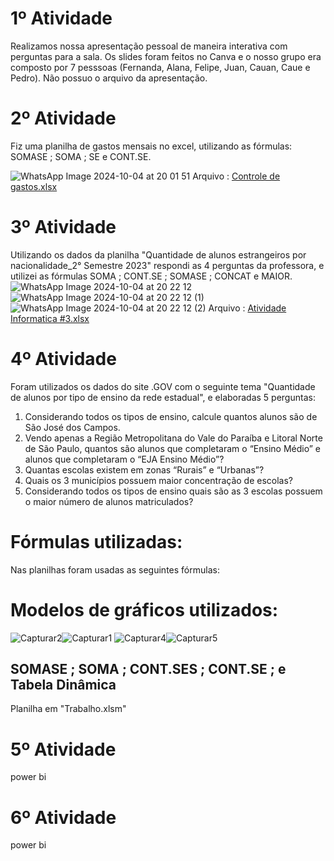 # 1º Atividade
Realizamos nossa apresentação pessoal de maneira interativa com perguntas para a sala. Os slides foram feitos no Canva e o nosso grupo era composto por 7 pesssoas (Fernanda, Alana, Felipe, Juan, Cauan, Caue e Pedro). Não possuo o arquivo da apresentação.

# 2º Atividade
Fiz uma planilha de gastos mensais no excel, utilizando as fórmulas: SOMASE ; SOMA ; SE e CONT.SE.

![WhatsApp Image 2024-10-04 at 20 01 51](https://github.com/user-attachments/assets/0cce4aa2-94b3-4488-9f66-bafb9beb9f9d)
Arquivo : [Controle de gastos.xlsx](https://github.com/user-attachments/files/17264378/Controle.de.gastos.xlsx)

# 3º Atividade
Utilizando os dados da planilha "Quantidade de alunos estrangeiros por nacionalidade_2° Semestre 2023" respondi as 4 perguntas da professora, e utilizei as fórmulas SOMA ; CONT.SE ; SOMASE  ; CONCAT e MAIOR.
![WhatsApp Image 2024-10-04 at 20 22 12](https://github.com/user-attachments/assets/9bb45f28-9a14-4efb-b51a-575aad1902bc)![WhatsApp Image 2024-10-04 at 20 22 12 (1)](https://github.com/user-attachments/assets/9248d1a1-d1ef-40ce-bc47-cd54cce78dad)![WhatsApp Image 2024-10-04 at 20 22 12 (2)](https://github.com/user-attachments/assets/29524a99-c05a-49b9-aeb8-a8defe075308)
Arquivo : [Atividade Informatica #3.xlsx](https://github.com/user-attachments/files/17264442/Atividade.Informatica.3.xlsx)


# 4º Atividade
Foram utilizados os dados do site .GOV com o seguinte tema "Quantidade de alunos por tipo de ensino da rede estadual", e elaboradas 5 perguntas:
1) Considerando todos os tipos de ensino, calcule quantos alunos são de São José dos Campos.
2) Vendo apenas a Região Metropolitana do Vale do Paraíba e Litoral Norte de São Paulo, quantos são alunos que completaram o “Ensino Médio” e alunos que completaram o “EJA Ensino Médio”?
3) Quantas escolas existem em zonas “Rurais” e “Urbanas”?
4) Quais os 3 municípios possuem maior concentração de escolas?
5) Considerando todos os tipos de ensino quais são as 3 escolas possuem o maior número de alunos matriculados?
# Fórmulas utilizadas:
Nas planilhas foram usadas as seguintes fórmulas:
# Modelos de gráficos utilizados:
![Capturar2](https://github.com/user-attachments/assets/57638e08-a761-4a0e-b0fa-6ef138653bda)![Capturar1](https://github.com/user-attachments/assets/7e8650c0-25e5-4122-b342-e3fd853c16db)
![Capturar4](https://github.com/user-attachments/assets/61dfbd78-73be-4f7f-92fb-93dd7718a4bc)![Capturar5](https://github.com/user-attachments/assets/7d2c7ac2-7683-4ace-85ca-cb43e95ce13f)
## SOMASE ; SOMA ; CONT.SES ; CONT.SE ; e Tabela Dinâmica
Planilha em "Trabalho.xlsm"
# 5º Atividade
power bi

# 6º Atividade
power bi
